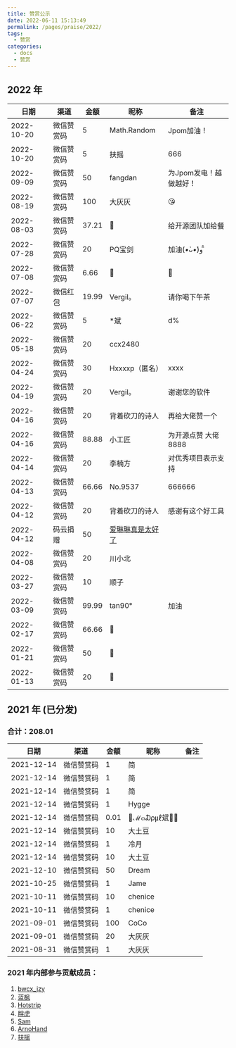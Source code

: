 ```yaml
---
title: 赞赏公示
date: 2022-06-11 15:13:49
permalink: /pages/praise/2022/
tags: 
  - 赞赏
categories: 
  - docs
  - 赞赏
---
```


## 2022 年

| 日期         | 渠道    | 金额    | 昵称                                          | 备注              |
|------------|-------|-------|---------------------------------------------|-----------------|
| 2022-10-20 | 微信赞赏码 | 5     | Math.Random                                 | Jpom加油！         |
| 2022-10-20 | 微信赞赏码 | 5     | 扶摇                                          | 666             |
| 2022-09-09 | 微信赞赏码 | 50    | fangdan                                     | 为Jpom发电！越做越好！   |
| 2022-08-19 | 微信赞赏码 | 100   | 大灰灰                                         | 😘              |
| 2022-08-03 | 微信赞赏码 | 37.21 | 🐠                                          | 给开源团队加给餐        |
| 2022-07-28 | 微信赞赏码 | 20    | PQ宝剑                                        | 加油(*•̀ᴗ•́*)و ̑̑ |
| 2022-07-08 | 微信赞赏码 | 6.66  | 🐠                                          | 🐠              |
| 2022-07-07 | 微信红包  | 19.99 | Vergil。                                     | 请你喝下午茶          |
| 2022-06-22 | 微信赞赏码 | 5     | *斌                                          | d%              |
| 2022-05-18 | 微信赞赏码 | 20    | ccx2480                                     |                 |
| 2022-04-24 | 微信赞赏码 | 30    | Hxxxxp（匿名）                                  | xxxx            |
| 2022-04-19 | 微信赞赏码 | 20    | Vergil。                                     | 谢谢您的软件          |
| 2022-04-16 | 微信赞赏码 | 20    | 背着砍刀的诗人                                     | 再给大佬赞一个         |
| 2022-04-16 | 微信赞赏码 | 88.88 | 小工匠                                         | 为开源点赞 大佬8888    |
| 2022-04-14 | 微信赞赏码 | 20    | 李楠方                                         | 对优秀项目表示支持       |
| 2022-04-13 | 微信赞赏码 | 66.66 | No.9537                                     | 666666          |
| 2022-04-12 | 微信赞赏码 | 20    | 背着砍刀的诗人                                     | 感谢有这个好工具        |
| 2022-04-12 | 码云捐赠  | 50    | [爱琳琳真是太好了](https://gitee.com/qiqi513_admin) |                 |
| 2022-04-08 | 微信赞赏码 | 20    | 川小北                                         |                 |
| 2022-03-27 | 微信赞赏码 | 10    | 顺子                                          |                 |
| 2022-03-09 | 微信赞赏码 | 99.99 | tan90°                                      | 加油              |
| 2022-02-17 | 微信赞赏码 | 66.66 | 🐠                                          |                 |
| 2022-01-21 | 微信赞赏码 | 50    |                                            |                 |
| 2022-01-13 | 微信赞赏码 | 20    | 🐠                                          |                 |



## 2021 年 (已分发)

### 合计：208.01

| 日期         | 渠道    | 金额   | 昵称          | 备注  |
|------------|-------|------|-------------|-----|
| 2021-12-14 | 微信赞赏码 | 1    | 简           |     |
| 2021-12-14 | 微信赞赏码 | 1    | 简           |     |
| 2021-12-14 | 微信赞赏码 | 1    | 简           |     |
| 2021-12-14 | 微信赞赏码 | 1    | Hygge       |     |
| 2021-12-14 | 微信赞赏码 | 0.01 | 💎ℳ๓₯㎕斌💎💘 |     |
| 2021-12-14 | 微信赞赏码 | 10   | 大土豆         |     |
| 2021-12-14 | 微信赞赏码 | 1    | 冷月          |     |
| 2021-12-14 | 微信赞赏码 | 10   | 大土豆         |     |
| 2021-12-10 | 微信赞赏码 | 50   | Dream       |     |
| 2021-10-25 | 微信赞赏码 | 1    | Jame        |     |
| 2021-10-11 | 微信赞赏码 | 10   | chenice     |     |
| 2021-10-11 | 微信赞赏码 | 1    | chenice     |     |
| 2021-09-01 | 微信赞赏码 | 100  | CoCo        |     |
| 2021-09-01 | 微信赞赏码 | 20   | 大灰灰         |     |
| 2021-08-31 | 微信赞赏码 | 1    | 大灰灰         |     |


### 2021 年内部参与贡献成员：

1. [bwcx_jzy](https://gitee.com/jiangzeyin)
2. [蓝枫](https://gitee.com/F7575)
3. [Hotstrip](https://gitee.com/hotstrip)
4. [胖虎](https://gitee.com/koushare_dfli)
5. [Sam](https://gitee.com/hjk2008)
6. [ArnoHand](https://gitee.com/arnohand)
7. [扶摇](https://gitee.com/zsf_008)